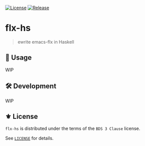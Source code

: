 [![License](https://img.shields.io/badge/License-BSD_3--Clause-green.svg)](https://opensource.org/licenses/BSD-3-Clause)
[![Release](https://img.shields.io/github/tag/the-flx/flx-hs.svg?label=release&logo=github)](https://github.com/the-flx/flx-hs/releases/latest)

# flx-hs
> ewrite emacs-flx in Haskell

## 🔨 Usage

WIP

## 🛠️ Development

WIP

## ⚜️ License

`flx-hs` is distributed under the terms of the `BDS 3 Clause` license.

See [`LICENSE`](./LICENSE) for details.


<!-- Links -->

[flx]: https://github.com/lewang/flx
